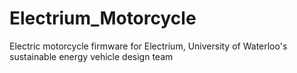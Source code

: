 # Electrium_Motorcycle
Electric motorcycle firmware for Electrium, University of Waterloo's sustainable energy vehicle design team
